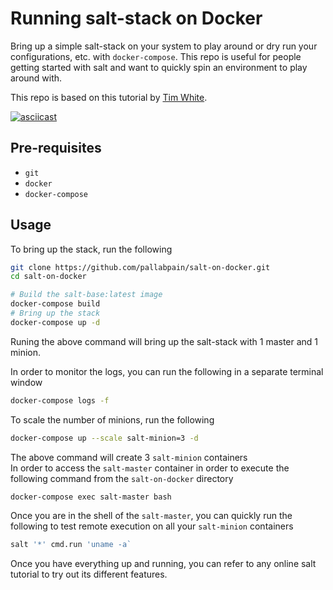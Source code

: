 # Running salt-stack on Docker
Bring up a simple salt-stack on your system to play around or dry run your configurations, etc. with `docker-compose`. This repo is useful for people getting started with salt and want to quickly spin an environment to play around with. <br/>

This repo is based on this tutorial by [Tim White](https://timlwhite.medium.com/the-simplest-way-to-learn-saltstack-cd9f5edbc967).

[![asciicast](https://asciinema.org/a/466699.svg)](https://asciinema.org/a/466699)

## Pre-requisites
- `git`
- `docker`
- `docker-compose`

## Usage
To bring up the stack, run the following

```bash
git clone https://github.com/pallabpain/salt-on-docker.git
cd salt-on-docker

# Build the salt-base:latest image
docker-compose build
# Bring up the stack
docker-compose up -d
```
Runing the above command will bring up the salt-stack with 1 master and 1 minion. <br/>

In order to monitor the logs, you can run the following in a separate terminal window
```bash
docker-compose logs -f
```

To scale the number of minions, run the following

```bash
docker-compose up --scale salt-minion=3 -d
```
The above command will create 3 `salt-minion` containers <br/>
In order to access the `salt-master` container in order to execute the following command from the `salt-on-docker` directory
```bash
docker-compose exec salt-master bash
```
Once you are in the shell of the `salt-master`, you can quickly run the following to test remote execution on all your `salt-minion` containers
```bash
salt '*' cmd.run 'uname -a`
```
Once you have everything up and running, you can refer to any online salt tutorial to try out its different features.